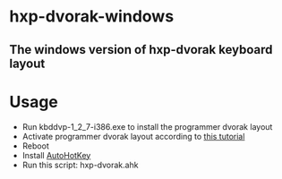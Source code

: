# hxp-dvorak-windows
## The windows version of hxp-dvorak keyboard layout

# Usage
* Run kbddvp-1_2_7-i386.exe to install the programmer dvorak layout
* Activate programmer dvorak layout according to [this tutorial](https://www.kaufmann.no/roland/dvorak/winxp.html)
* Reboot
* Install [AutoHotKey](https://www.autohotkey.com/)
* Run this script: hxp-dvorak.ahk
